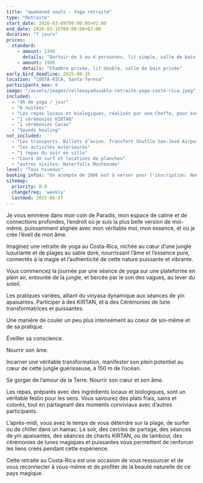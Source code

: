 ```yaml
---
title: "awakened souls - Yoga retraite"
type: "Retraite"
start_date: 2026-03-09T09:00:00+02:00
end_date: 2026-03-15T09:00:00+02:00
duration: "7 jours"
prices:
  standard:
    - amount: 1340
      details: "Dortoir de 3 ou 4 personnes, lit simple, salle de bain commune"
    - amount: 1980
      details: "Chambre privée, lit double, salle de bain privée"
early_bird_deadline: 2025-08-15
location: "COSTA-RICA, Santa-Teresa"
participants_max: 8
image: "/assets/images/celleouyadusable-retraite-yoga-costa-rica.jpeg"
included:
  - "4h de yoga / jour"
  - "6 nuitées"
  - "Les repas locaux et biologiques, réalisés par une Cheffe, pour éveiller vos sens"
  - "1 cérémonies KIRTAN"
  - "1 cérémonies Cacao"
  - "Sounds healing"
not_included:
  - "Les transports. Billets d’avion. Transfert Shuttle San-José Airport-Santa-Teresa."
  - "les activités extérieures"
  - "1 repas du soir en ville"
  - "Cours de surf et locations de planches"
  - "autres visites: Waterfalls Montezuma"
level: "Tous niveaux"
booking_infos: "Un acompte de 200€ est à verser pour l’inscription. Non remboursable. Le solde peut être versé en plusieurs fois au plus tard jusqu’au 31 janvier."
sitemap:
  priority: 0.8
  changefreq: 'weekly'
  lastmod: 2025-06-27
---
```


Je vous emmène dans mon coin de Paradis, mon espace de calme et de connections profondes, l’endroit où je suis la plus belle version de moi-même, puissamment alignée avec mon véritable moi, mon essence, et où je crée l’éveil de mon âme.

Imaginez une retraite de yoga au Costa-Rica, nichée au cœur d’une jungle luxuriante et de plages au sable doré, nourrissant l’âme et l’essence pure, connectés à la magie et l’authenticité de cette nature puissante et vibrante.

Vous commencez la journée par une séance de yoga sur une plateforme en plein air, entourée de la jungle, et bercée par le son des vagues, au lever du soleil.

Les pratiques variées, alliant du vinyasa dynamique aux séances de yin apaisantes. Participer à des KIRTAN, et à des Cérémonies de lune transformatrices et puissantes.

Une manière de couler un peu plus intensément au coeur de soi-même et de sa pratique.

Éveiller sa conscience.

Nourrir son âme.

Incarner une véritable transformation, manifester son plein potentiel au cœur de cette jungle guérisseuse, à 150 m de l’océan.

Se gorger de l’amour de la Terre. Nourrir son cœur et son âme.

Les repas, préparés avec des ingrédients locaux et biologiques, sont un véritable festin pour les sens. Vous savourez des plats frais, sains et colorés, tout en partageant des moments conviviaux avec d’autres participants.

L’après-midi, vous avez le temps de vous détendre sur la plage, de surfer ou de chiller dans un hamac. Le soir, des cercles de partage, des séances de yin apaisantes, des séances de chants KIRTAN, ou de tambour, des cérémonies de lunes magiques et puissantes vous permettent de renforcer les liens créés pendant cette expérience.

Cette retraite au Costa-Rica est une occasion de vous ressourcer et de vous reconnecter à vous-même et de profiter de la beauté naturelle de ce pays magique.
